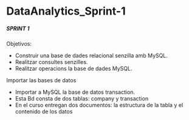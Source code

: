 # DataAnalytics_Sprint-1

##### SPRINT 1 #######

Objetivos: 
- Construir una base de dades relacional senzilla amb MySQL.
- Realitzar consultes senzilles.
- Realitzar operacions la base de dades MySQL.

Importar las bases de datos
- Importar a MySQL la base de datos transaction. 
- Esta Bd consta de dos tablas: company y transaction
- En el curso entregan dos documentos: la estructura de la tabla y el contenido de los datos 
